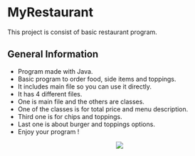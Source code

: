 # MyRestaurant
This project is consist of basic restaurant program.

## General Information
- Program made with Java.
- Basic program to order food, side items and toppings.
- It includes main file so you can use it directly.
- It has 4 different files.
- One is main file and the others are classes.
- One of the classes is for total price and menu description.
- Third one is for chips and toppings.
- Last one is about burger and toppings options.
- Enjoy your program !


<p align = "center"><img src="https://github.com/user-attachments/assets/395863de-3f8b-419d-a0f7-64daecbfb4d8"></p>
